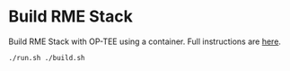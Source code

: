 Build RME Stack
===============

Build RME Stack with OP-TEE using a container.
Full instructions are [here](https://linaro.atlassian.net/wiki/spaces/QEMU/pages/29051027459/Building+an+RME+stack+for+QEMU#With-the-OP-TEE-build-environment).

```
./run.sh ./build.sh
```
